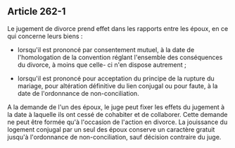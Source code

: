 Article 262-1
----
Le jugement de divorce prend effet dans les rapports entre les époux, en ce qui
concerne leurs biens :

- lorsqu'il est prononcé par consentement mutuel, à la date de l'homologation de
la convention réglant l'ensemble des conséquences du divorce, à moins que celle-
ci n'en dispose autrement ;

- lorsqu'il est prononcé pour acceptation du principe de la rupture du mariage,
pour altération définitive du lien conjugal ou pour faute, à la date de
l'ordonnance de non-conciliation.

A la demande de l'un des époux, le juge peut fixer les effets du jugement à la
date à laquelle ils ont cessé de cohabiter et de collaborer. Cette demande ne
peut être formée qu'à l'occasion de l'action en divorce. La jouissance du
logement conjugal par un seul des époux conserve un caractère gratuit jusqu'à
l'ordonnance de non-conciliation, sauf décision contraire du juge.
